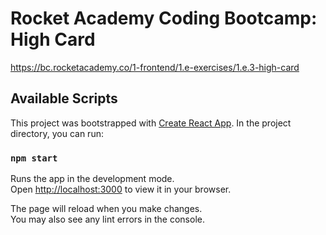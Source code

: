 # Rocket Academy Coding Bootcamp: High Card

https://bc.rocketacademy.co/1-frontend/1.e-exercises/1.e.3-high-card

## Available Scripts

This project was bootstrapped with [Create React App](https://github.com/facebook/create-react-app). In the project directory, you can run:

### `npm start`

Runs the app in the development mode.\
Open [http://localhost:3000](http://localhost:3000) to view it in your browser.

The page will reload when you make changes.\
You may also see any lint errors in the console.
